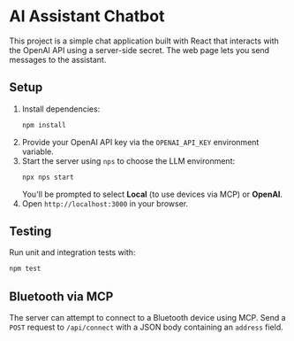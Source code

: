 # AI Assistant Chatbot

This project is a simple chat application built with React that interacts with the OpenAI API using a server-side secret. The web page lets you send messages to the assistant.

## Setup

1. Install dependencies:
   ```bash
   npm install
   ```
2. Provide your OpenAI API key via the `OPENAI_API_KEY` environment variable.
3. Start the server using `nps` to choose the LLM environment:
   ```bash
   npx nps start
   ```
   You'll be prompted to select **Local** (to use devices via MCP) or **OpenAI**.
4. Open `http://localhost:3000` in your browser.

## Testing

Run unit and integration tests with:
```bash
npm test
```


## Bluetooth via MCP

The server can attempt to connect to a Bluetooth device using MCP. Send a `POST` request to `/api/connect` with a JSON body containing an `address` field.
